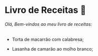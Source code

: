 # Livro de Receitas :currency_exchange:

###### Olá, Bem-vindos ao meu livro de receitas:

- Torta de macarrão com calabresa;

- Lasanha de camarão ao molho branco;

  


